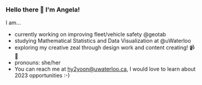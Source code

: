 ### Hello there 👋 I'm Angela!

I am...
* currently working on improving fleet/vehicle safety @geotab
* studying Mathematical Statistics and Data Visualization at @uWaterloo
* exploring my creative zeal through design work and content creating! 📹🎨
* pronouns: she/her
* You can reach me at [hy2yoon@uwaterloo.ca](hy2yoon@uwaterloo.ca), I would love to learn about 2023 opportunities :-)
